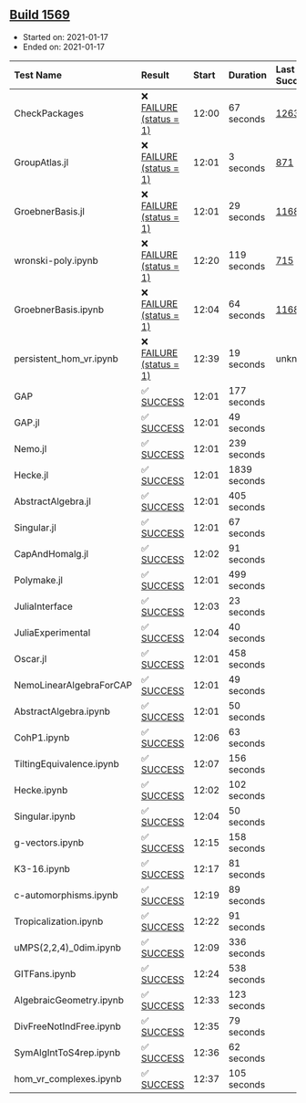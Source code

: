 ## [Build 1569](https://oscarci.mathematik.uni-kl.de/job/oscar-stable/1569/)

* Started on: 2021-01-17
* Ended on: 2021-01-17

| Test Name    | Result | Start | Duration | Last Success | First Failure |
|:-------------|:-------|:------|:---------|:-------------|:--------------|
| CheckPackages | ❌ [FAILURE (status = 1)](https://oscarci.mathematik.uni-kl.de/job/oscar-stable/1569/artifact/logs/build-1569/CheckPackages.log) | 12:00 | 67 seconds | [1263](https://oscarci.mathematik.uni-kl.de/job/oscar-stable/1263/) | [1264](https://oscarci.mathematik.uni-kl.de/job/oscar-stable/1264/) |
| GroupAtlas.jl | ❌ [FAILURE (status = 1)](https://oscarci.mathematik.uni-kl.de/job/oscar-stable/1569/artifact/logs/build-1569/GroupAtlas.jl.log) | 12:01 | 3 seconds | [871](https://oscarci.mathematik.uni-kl.de/job/oscar-stable/871/) | [872](https://oscarci.mathematik.uni-kl.de/job/oscar-stable/872/) |
| GroebnerBasis.jl | ❌ [FAILURE (status = 1)](https://oscarci.mathematik.uni-kl.de/job/oscar-stable/1569/artifact/logs/build-1569/GroebnerBasis.jl.log) | 12:01 | 29 seconds | [1168](https://oscarci.mathematik.uni-kl.de/job/oscar-stable/1168/) | [1169](https://oscarci.mathematik.uni-kl.de/job/oscar-stable/1169/) |
| wronski-poly.ipynb | ❌ [FAILURE (status = 1)](https://oscarci.mathematik.uni-kl.de/job/oscar-stable/1569/artifact/logs/build-1569/wronski-poly.ipynb.log) | 12:20 | 119 seconds | [715](https://oscarci.mathematik.uni-kl.de/job/oscar-stable/715/) | [716](https://oscarci.mathematik.uni-kl.de/job/oscar-stable/716/) |
| GroebnerBasis.ipynb | ❌ [FAILURE (status = 1)](https://oscarci.mathematik.uni-kl.de/job/oscar-stable/1569/artifact/logs/build-1569/GroebnerBasis.ipynb.log) | 12:04 | 64 seconds | [1168](https://oscarci.mathematik.uni-kl.de/job/oscar-stable/1168/) | [1169](https://oscarci.mathematik.uni-kl.de/job/oscar-stable/1169/) |
| persistent_hom_vr.ipynb | ❌ [FAILURE (status = 1)](https://oscarci.mathematik.uni-kl.de/job/oscar-stable/1569/artifact/logs/build-1569/persistent_hom_vr.ipynb.log) | 12:39 | 19 seconds | unknown | unknown |
| GAP | ✅ [SUCCESS](https://oscarci.mathematik.uni-kl.de/job/oscar-stable/1569/artifact/logs/build-1569/GAP.log) | 12:01 | 177 seconds |  |  |
| GAP.jl | ✅ [SUCCESS](https://oscarci.mathematik.uni-kl.de/job/oscar-stable/1569/artifact/logs/build-1569/GAP.jl.log) | 12:01 | 49 seconds |  |  |
| Nemo.jl | ✅ [SUCCESS](https://oscarci.mathematik.uni-kl.de/job/oscar-stable/1569/artifact/logs/build-1569/Nemo.jl.log) | 12:01 | 239 seconds |  |  |
| Hecke.jl | ✅ [SUCCESS](https://oscarci.mathematik.uni-kl.de/job/oscar-stable/1569/artifact/logs/build-1569/Hecke.jl.log) | 12:01 | 1839 seconds |  |  |
| AbstractAlgebra.jl | ✅ [SUCCESS](https://oscarci.mathematik.uni-kl.de/job/oscar-stable/1569/artifact/logs/build-1569/AbstractAlgebra.jl.log) | 12:01 | 405 seconds |  |  |
| Singular.jl | ✅ [SUCCESS](https://oscarci.mathematik.uni-kl.de/job/oscar-stable/1569/artifact/logs/build-1569/Singular.jl.log) | 12:01 | 67 seconds |  |  |
| CapAndHomalg.jl | ✅ [SUCCESS](https://oscarci.mathematik.uni-kl.de/job/oscar-stable/1569/artifact/logs/build-1569/CapAndHomalg.jl.log) | 12:02 | 91 seconds |  |  |
| Polymake.jl | ✅ [SUCCESS](https://oscarci.mathematik.uni-kl.de/job/oscar-stable/1569/artifact/logs/build-1569/Polymake.jl.log) | 12:01 | 499 seconds |  |  |
| JuliaInterface | ✅ [SUCCESS](https://oscarci.mathematik.uni-kl.de/job/oscar-stable/1569/artifact/logs/build-1569/JuliaInterface.log) | 12:03 | 23 seconds |  |  |
| JuliaExperimental | ✅ [SUCCESS](https://oscarci.mathematik.uni-kl.de/job/oscar-stable/1569/artifact/logs/build-1569/JuliaExperimental.log) | 12:04 | 40 seconds |  |  |
| Oscar.jl | ✅ [SUCCESS](https://oscarci.mathematik.uni-kl.de/job/oscar-stable/1569/artifact/logs/build-1569/Oscar.jl.log) | 12:01 | 458 seconds |  |  |
| NemoLinearAlgebraForCAP | ✅ [SUCCESS](https://oscarci.mathematik.uni-kl.de/job/oscar-stable/1569/artifact/logs/build-1569/NemoLinearAlgebraForCAP.log) | 12:01 | 49 seconds |  |  |
| AbstractAlgebra.ipynb | ✅ [SUCCESS](https://oscarci.mathematik.uni-kl.de/job/oscar-stable/1569/artifact/logs/build-1569/AbstractAlgebra.ipynb.log) | 12:01 | 50 seconds |  |  |
| CohP1.ipynb | ✅ [SUCCESS](https://oscarci.mathematik.uni-kl.de/job/oscar-stable/1569/artifact/logs/build-1569/CohP1.ipynb.log) | 12:06 | 63 seconds |  |  |
| TiltingEquivalence.ipynb | ✅ [SUCCESS](https://oscarci.mathematik.uni-kl.de/job/oscar-stable/1569/artifact/logs/build-1569/TiltingEquivalence.ipynb.log) | 12:07 | 156 seconds |  |  |
| Hecke.ipynb | ✅ [SUCCESS](https://oscarci.mathematik.uni-kl.de/job/oscar-stable/1569/artifact/logs/build-1569/Hecke.ipynb.log) | 12:02 | 102 seconds |  |  |
| Singular.ipynb | ✅ [SUCCESS](https://oscarci.mathematik.uni-kl.de/job/oscar-stable/1569/artifact/logs/build-1569/Singular.ipynb.log) | 12:04 | 50 seconds |  |  |
| g-vectors.ipynb | ✅ [SUCCESS](https://oscarci.mathematik.uni-kl.de/job/oscar-stable/1569/artifact/logs/build-1569/g-vectors.ipynb.log) | 12:15 | 158 seconds |  |  |
| K3-16.ipynb | ✅ [SUCCESS](https://oscarci.mathematik.uni-kl.de/job/oscar-stable/1569/artifact/logs/build-1569/K3-16.ipynb.log) | 12:17 | 81 seconds |  |  |
| c-automorphisms.ipynb | ✅ [SUCCESS](https://oscarci.mathematik.uni-kl.de/job/oscar-stable/1569/artifact/logs/build-1569/c-automorphisms.ipynb.log) | 12:19 | 89 seconds |  |  |
| Tropicalization.ipynb | ✅ [SUCCESS](https://oscarci.mathematik.uni-kl.de/job/oscar-stable/1569/artifact/logs/build-1569/Tropicalization.ipynb.log) | 12:22 | 91 seconds |  |  |
| uMPS(2,2,4)_0dim.ipynb | ✅ [SUCCESS](https://oscarci.mathematik.uni-kl.de/job/oscar-stable/1569/artifact/logs/build-1569/uMPS-2-2-4-_0dim.ipynb.log) | 12:09 | 336 seconds |  |  |
| GITFans.ipynb | ✅ [SUCCESS](https://oscarci.mathematik.uni-kl.de/job/oscar-stable/1569/artifact/logs/build-1569/GITFans.ipynb.log) | 12:24 | 538 seconds |  |  |
| AlgebraicGeometry.ipynb | ✅ [SUCCESS](https://oscarci.mathematik.uni-kl.de/job/oscar-stable/1569/artifact/logs/build-1569/AlgebraicGeometry.ipynb.log) | 12:33 | 123 seconds |  |  |
| DivFreeNotIndFree.ipynb | ✅ [SUCCESS](https://oscarci.mathematik.uni-kl.de/job/oscar-stable/1569/artifact/logs/build-1569/DivFreeNotIndFree.ipynb.log) | 12:35 | 79 seconds |  |  |
| SymAlgIntToS4rep.ipynb | ✅ [SUCCESS](https://oscarci.mathematik.uni-kl.de/job/oscar-stable/1569/artifact/logs/build-1569/SymAlgIntToS4rep.ipynb.log) | 12:36 | 62 seconds |  |  |
| hom_vr_complexes.ipynb | ✅ [SUCCESS](https://oscarci.mathematik.uni-kl.de/job/oscar-stable/1569/artifact/logs/build-1569/hom_vr_complexes.ipynb.log) | 12:37 | 105 seconds |  |  |
